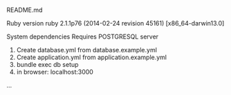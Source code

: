 README.md

Ruby version
ruby 2.1.1p76 (2014-02-24 revision 45161) [x86_64-darwin13.0]

System dependencies
Requires POSTGRESQL server

1. Create database.yml from database.example.yml
2. Create application.yml from application.example.yml
3. bundle exec db setup
4. in browser: localhost:3000


…
